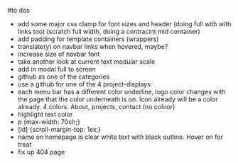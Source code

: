 #to dos

-   add some major css clamp for font sizes and header (doing full with with links too) (scratch full width, doing a contracint mid container)
-   add padding for template containers (wrappers)
-   translate(y) on navbar links when hovered, maybe?
-   increase size of navbar font
-   take another look at current text modular scale
-   add in modal full to screen
-   github as one of the categories
-   use a github for one of the 4 project-displays
-   each menu bar has a different color underline, logo color changes with the page that the color underneath is on. Icon already will be a color already. 4 colors. About, projects, contact (no coloor)
-   highlight text color
-   p {max-width: 70ch;}
-   [id] {scroll-margin-top: 1ex;}
-   name on homepage is clear white text with black outline. Hover on for treat
-   fix up 404 page
